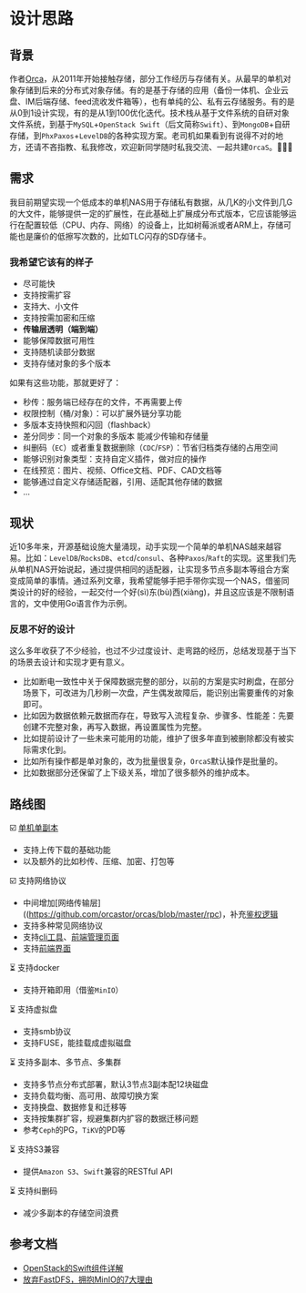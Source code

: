 # 设计思路

## 背景

作者[Orca](https://github.com/orca-zhang)，从2011年开始接触存储，部分工作经历与存储有关。从最早的单机对象存储到后来的分布式对象存储。有的是基于存储的应用（备份一体机、企业云盘、IM后端存储、feed流收发件箱等），也有单纯的公、私有云存储服务。有的是从0到1设计实现，有的是从1到100优化迭代。技术栈从基于文件系统的自研对象文件系统，到基于`MySQL`+`OpenStack Swift`（后文简称`Swift`）、到`MongoDB`+自研存储，到`PhxPaxos`+`LevelDB`的各种实现方案。老司机如果看到有说得不对的地方，还请不吝指教、私我修改，欢迎新同学随时私我交流、一起共建`OrcaS`。🎉🎉🎉

## 需求

我目前期望实现一个低成本的单机NAS用于存储私有数据，从几K的小文件到几G的大文件，能够提供一定的扩展性，在此基础上扩展成分布式版本，它应该能够运行在配置较低（CPU、内存、网络）的设备上，比如树莓派或者ARM上，存储可能也是廉价的低擦写次数的，比如TLC闪存的SD存储卡。

### 我希望它该有的样子

- 尽可能快
- 支持按需扩容
- 支持大、小文件
- 支持按需加密和压缩
- **传输层透明（端到端）**
- 能够保障数据可用性
- 支持随机读部分数据
- 支持存储对象的多个版本

如果有这些功能，那就更好了：

- 秒传：服务端已经存在的文件，不再需要上传
- 权限控制（桶/对象）：可以扩展外链分享功能
- 多版本支持快照和闪回（flashback）
- 差分同步：同一个对象的多版本  能减少传输和存储量
- 纠删码（`EC`）或者重复数据删除（`CDC`/`FSP`）：节省归档类存储的占用空间
- 能够识别对象类型：支持自定义插件，做对应的操作
- 在线预览：图片、视频、Office文档、PDF、CAD文档等
- 能够通过自定义存储适配器，引用、适配其他存储的数据
- ...

## 现状

近10多年来，开源基础设施大量涌现，动手实现一个简单的单机NAS越来越容易。比如：`LevelDB`/`RocksDB`、`etcd`/`consul`、各种`Paxos`/`Raft`的实现。这里我们先从单机NAS开始说起，通过提供相同的适配器，让实现多节点多副本等组合方案变成简单的事情。通过系列文章，我希望能够手把手带你实现一个NAS，借鉴同类设计的好的经验，一起交付一个好(sì)东(bù)西(xiàng)，并且这应该是不限制语言的，文中使用Go语言作为示例。

### 反思不好的设计

这么多年收获了不少经验，也过不少过度设计、走弯路的经历，总结发现基于当下的场景去设计和实现才更有意义。
- 比如断电一致性中关于保障数据完整的部分，以前的方案是实时刷盘，在部分场景下，可改进为几秒刷一次盘，产生偶发故障后，能识别出需要重传的对象即可。
- 比如因为数据依赖元数据而存在，导致写入流程复杂、步骤多、性能差：先要创建不完整对象，再写入数据，再设置属性为完整。
- 比如提前设计了一些未来可能用的功能，维护了很多年直到被删除都没有被实际需求化到。
- 比如所有操作都是单对象的，改为批量很复杂，`OrcaS`默认操作是批量的。
- 比如数据部分还保留了上下级关系，增加了很多额外的维护成本。

## 路线图

☑️ [单机单副本](https://orcastor.github.io/doc/orcas/DESIGN.html)
  - 支持上传下载的基础功能
  - 以及额外的比如秒传、压缩、加密、打包等

☑️ 支持网络协议
  - 中间增加[网络传输层]((https://github.com/orcastor/orcas/blob/master/rpc)，补充[鉴权逻辑](https://github.com/orcastor/orcas/blob/master/core/auth.go)
  - 支持多种常见网络协议
  - 支持[cli工具](https://github.com/orcastor/orcas/blob/master/sdk/sdk_test.go)、[前端管理页面](https://github.com/orcastor/admin)
  - 支持[前端界面](https://github.com/orcastor/webapp)

⏳ 支持docker
  - 支持开箱即用（借鉴`MinIO`）

⏳ 支持虚拟盘
  - 支持smb协议
  - 支持FUSE，能挂载成虚拟磁盘

⏳ 支持多副本、多节点、多集群
  - 支持多节点分布式部署，默认3节点3副本配12块磁盘
  - 支持负载均衡、高可用、故障切换方案
  - 支持换盘、数据修复和迁移等
  - 支持按集群扩容，规避集群内扩容的数据迁移问题
  - 参考`Ceph`的PG，`TiKV`的PD等

⏳ 支持S3兼容
  - 提供`Amazon S3`、`Swift`兼容的RESTful API

⏳ 支持纠删码
  - 减少多副本的存储空间浪费

## 参考文档

- [OpenStack的Swift组件详解](https://www.jb51.net/article/210814.htm)
- [放弃FastDFS，拥抱MinIO的7大理由](https://zhuanlan.zhihu.com/p/531850954)

